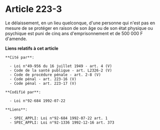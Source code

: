 # Article 223-3

Le délaissement, en un lieu quelconque, d'une personne qui n'est pas en mesure de se protéger en raison de son âge ou de son
état physique ou psychique est puni de cinq ans d'emprisonnement et de 500 000 F d'amende.

**Liens relatifs à cet article**

	**Cité par**:

	  - Loi n°49-956 du 16 juillet 1949 - art. 4 (V)
	  - Code de la santé publique - art. L2326-2 (V)
	  - Code de procédure pénale - art. 2-8 (V)
	  - Code pénal - art. 223-16 (V)
	  - Code pénal - art. 223-17 (V)

	**Codifié par**:

	  - Loi n°92-684 1992-07-22

	**Liens**:

	  - SPEC_APPLI: Loi n°92-684 1992-07-22 art. 1
	  - SPEC_APPLI: Loi n°92-1336 1992-12-16 art. 373
